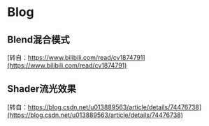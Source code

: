 # Blog
## Blend混合模式
[转自：https://www.bilibili.com/read/cv1874791](https://www.bilibili.com/read/cv1874791)
## Shader流光效果
[转自：https://blog.csdn.net/u013889563/article/details/74476738](https://blog.csdn.net/u013889563/article/details/74476738)
